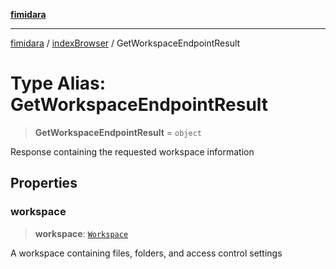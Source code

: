 [**fimidara**](../../README.md)

***

[fimidara](../../modules.md) / [indexBrowser](../README.md) / GetWorkspaceEndpointResult

# Type Alias: GetWorkspaceEndpointResult

> **GetWorkspaceEndpointResult** = `object`

Response containing the requested workspace information

## Properties

### workspace

> **workspace**: [`Workspace`](Workspace.md)

A workspace containing files, folders, and access control settings
